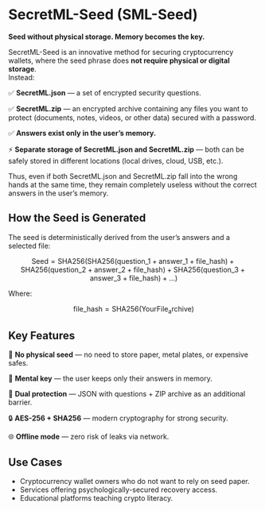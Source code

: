 # SecretML-Seed (SML-Seed)

**Seed without physical storage. Memory becomes the key.**

SecretML-Seed is an innovative method for securing cryptocurrency wallets, where the seed phrase does **not require physical or digital storage**.  
Instead:

✅ **SecretML.json** — a set of encrypted security questions.  

✅ **SecretML.zip** — an encrypted archive containing any files you want to protect (documents, notes, videos, or other data) secured with a password.


✅ **Answers exist only in the user’s memory.**  

⚡ **Separate storage of SecretML.json and SecretML.zip** — both can be safely stored in different locations (local drives, cloud, USB, etc.).


Thus, even if both SecretML.json and SecretML.zip fall into the wrong hands at the same time, they remain completely useless without the correct answers in the user’s memory.


## How the Seed is Generated

The seed is deterministically derived from the user’s answers and a selected file:

$$
\mathrm{Seed} = \mathrm{SHA256}\Big(
    \mathrm{SHA256}(\mathrm{question\_1} + \mathrm{answer\_1} + \mathrm{file\_hash}) +
    \mathrm{SHA256}(\mathrm{question\_2} + \mathrm{answer\_2} + \mathrm{file\_hash}) +
    \mathrm{SHA256}(\mathrm{question\_3} + \mathrm{answer\_3} + \mathrm{file\_hash}) + \dots
\Big)
$$

Where:

$$
\mathrm{file\_hash} = \mathrm{SHA256}(\mathrm{YourFile_archive})
$$


## Key Features

📂 **No physical seed** — no need to store paper, metal plates, or expensive safes. 

🧠 **Mental key** — the user keeps only their answers in memory.  

🔑 **Dual protection** — JSON with questions + ZIP archive as an additional barrier.  

🔒 **AES-256 + SHA256** — modern cryptography for strong security.  

🌐 **Offline mode** — zero risk of leaks via network.  

## Use Cases

- Cryptocurrency wallet owners who do not want to rely on seed paper.  
- Services offering psychologically-secured recovery access.  
- Educational platforms teaching crypto literacy.
